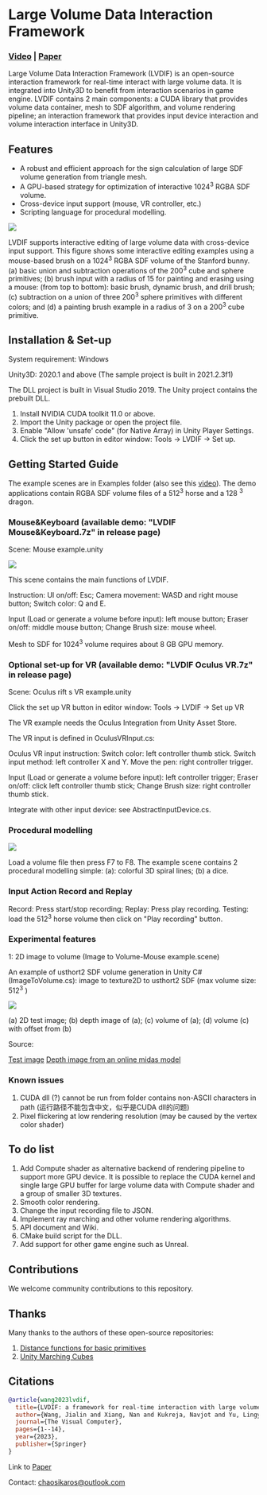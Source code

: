 # Large Volume Data Interaction Framework

### [Video](https://youtu.be/0G11HCm5MvA) | [Paper](https://link.springer.com/article/10.1007/s00371-023-02976-x)

Large Volume Data Interaction Framework (LVDIF) is an open-source interaction framework for real-time interact with large volume data. It is integrated into Unity3D to benefit from interaction scenarios in game engine. LVDIF contains 2 main components: a CUDA library that provides volume data container, mesh to SDF algorithm, and volume rendering pipeline; an interaction framework that provides input device interaction and volume interaction interface in Unity3D.

## Features

- A robust and efficient approach for the sign calculation of large SDF volume generation from triangle mesh.
- A GPU-based strategy for optimization of interactive 1024<sup>3</sup> RGBA SDF volume.
- Cross-device input support (mouse, VR controller, etc.)
- Scripting language for procedural modelling.

![](images/image1.jpeg)

LVDIF supports interactive editing of large volume data with cross-device input support. This figure shows some interactive editing examples using a mouse-based brush on a 1024<sup>3</sup> RGBA SDF volume of the Stanford bunny. (a) basic union and subtraction operations of the 200<sup>3</sup> cube and sphere primitives; (b) brush input with a radius of 15 for painting and erasing using a mouse: (from top to bottom): basic brush, dynamic brush, and drill brush; (c) subtraction on a union of three 200<sup>3</sup> sphere primitives with different colors; and (d) a painting brush example in a radius of 3 on a 200<sup>3</sup> cube primitive.

## Installation & Set-up

System requirement: Windows

Unity3D: 2020.1 and above (The sample project is built in 2021.2.3f1)

The DLL project is built in Visual Studio 2019. The Unity project contains the prebuilt DLL.

1. Install NVIDIA CUDA toolkit 11.0 or above.
2. Import the Unity package or open the project file.
3.  Enable "Allow 'unsafe' code" (for Native Array) in Unity Player Settings.
4. Click the set up button in editor window: Tools -> LVDIF -> Set up.

## Getting Started Guide

The example scenes are in Examples folder (also see this [video](https://youtu.be/0G11HCm5MvA)).
The demo applications contain RGBA SDF volume files of a 512<sup>3</sup> horse and a 128 <sup>3</sup> dragon.

### Mouse&Keyboard (available demo: "LVDIF Mouse&Keyboard.7z" in release page)

Scene: Mouse example.unity

![](images/image2.png)

This scene contains the main functions of LVDIF.

Instruction: UI on/off: Esc; Camera movement: WASD and right mouse button; Switch color: Q and E. 

Input (Load or generate a volume before input): left mouse button; Eraser on/off: middle mouse button; Change Brush size: mouse wheel.

Mesh to SDF for 1024<sup>3</sup> volume requires about 8 GB GPU memory.

### Optional set-up for VR (available demo: "LVDIF Oculus VR.7z" in release page)

Scene: Oculus rift s VR example.unity

Click the set up VR button in editor window: Tools -> LVDIF -> Set up VR

The VR example needs the Oculus Integration from Unity Asset Store.

The VR input is defined in OculusVRInput.cs:

Oculus VR input instruction: Switch color: left controller thumb stick. Switch input method: left controller X and Y. Move the pen: right controller trigger.

Input (Load or generate a volume before input): left controller trigger; Eraser on/off: click left controller thumb stick; Change Brush size: right controller thumb stick.

Integrate with other input device: see AbstractInputDevice.cs.

### Procedural modelling

![](images/image3.jpeg)

Load a volume file then press F7 to F8. The example scene contains 2 procedural modelling simple: (a): colorful 3D spiral lines; (b) a dice.

### Input Action Record and Replay

Record: Press start/stop recording; Replay: Press play recording.
Testing: load the 512<sup>3</sup> horse volume then click on "Play recording" button.

### Experimental features 

1: 2D image to volume (Image to Volume-Mouse example.scene)

An example of usthort2 SDF volume generation in Unity C# (ImageToVolume.cs): image to texture2D to usthort2 SDF (max volume size: 512<sup>3</sup> )

![](images\image2volume.jpg)

(a) 2D test image; (b) depth image of (a); (c) volume of (a); (d) volume (c) with offset from (b)

Source:

[Test image](https://civitai.com/images/1805059?period=AllTime&periodMode=published&sort=Newest&view=categories&username=yuki_hotaru&withTags=false) [Depth image from an online midas model](https://imageamigo.com/photodepth/) 

### Known issues
1. CUDA dll (?) cannot be run from folder contains non-ASCII characters in path (运行路径不能包含中文，似乎是CUDA dll的问题)
2. Pixel flickering at low rendering resolution (may be caused by the vertex color shader)

## To do list
1. Add Compute shader as alternative backend of rendering pipeline to support more GPU device. It is possible to replace the CUDA kernel and single large GPU buffer for large volume data with Compute shader and a group of smaller 3D textures. 
2. Smooth color rendering.
3. Change the input recording file to JSON.
4. Implement ray marching and other volume rendering algorithms. 
5. API document and Wiki.
6. CMake build script for the DLL.
7. Add support for other game engine such as Unreal.

## Contributions
We welcome community contributions to this repository.

## Thanks
Many thanks to the authors of these open-source repositories:
1. [Distance functions for basic primitives](https://iquilezles.org/articles/distfunctions/)
2. [Unity Marching Cubes](https://github.com/SebLague/Marching-Cubes)

## Citations
```bibtex
@article{wang2023lvdif,
  title={LVDIF: a framework for real-time interaction with large volume data},
  author={Wang, Jialin and Xiang, Nan and Kukreja, Navjot and Yu, Lingyun and Liang, Hai-Ning},
  journal={The Visual Computer},
  pages={1--14},
  year={2023},
  publisher={Springer}
}
```

Link to [Paper](https://link.springer.com/article/10.1007/s00371-023-02976-x)

Contact: chaosikaros@outlook.com
